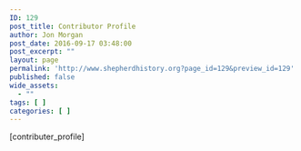 ```yaml
---
ID: 129
post_title: Contributor Profile
author: Jon Morgan
post_date: 2016-09-17 03:48:00
post_excerpt: ""
layout: page
permalink: 'http://www.shepherdhistory.org?page_id=129&preview_id=129'
published: false
wide_assets:
  - ""
tags: [ ]
categories: [ ]
---
```

[contributer_profile]